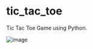 # tic_tac_toe
Tic Tac Toe Game using Python.


![image](https://github.com/yashkawale/tic_tac_toe/assets/90922408/333411f5-4792-424c-990c-fcea84e3599c)

